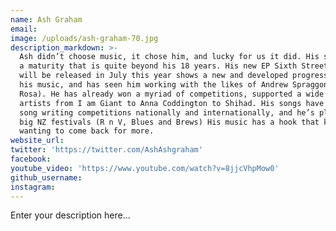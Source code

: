 ```yaml
---
name: Ash Graham
email:
image: /uploads/ash-graham-70.jpg
description_markdown: >-
  Ash didn’t choose music, it chose him, and lucky for us it did. His songs show
  a maturity that is quite beyond his 18 years. His new EP Sixth Street Soul
  will be released in July this year shows a new and developed progression in
  his music, and has seen him working with the likes of Andrew Spraggon (Sola
  Rosa). He has already won a myriad of competitions, supported a wide range of
  artists from I am Giant to Anna Coddington to Shihad. His songs have placed in
  song writing competitions nationally and internationally, and he’s playing the
  big NZ festivals (R n V, Blues and Brews) His music has a hook that keeps you
  wanting to come back for more.
website_url:
twitter: 'https://twitter.com/AshAshgraham'
facebook:
youtube_video: 'https://www.youtube.com/watch?v=8jjcVhpMow0'
github_username:
instagram:
---
```


Enter your description here...
